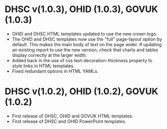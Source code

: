 # DHSC v(1.0.3), OHID (1.0.3), GOVUK (1.0.3)
* OHID and DHSC HTML templates updated to use the new crown logo.
* The OHID and DHSC templates now use the "full" page-layout option by default. This makes the main body of text on the page wider. If updating an existing report to use the new version, check that charts and tables display correctly at the larger width.
* Added back in the use of css text-decoration-thickness property to style links in HTML templates. 
* Fixed redundant options in HTML YAMLs.

# DHSC v(1.0.2), OHID (1.0.2), GOVUK (1.0.2)
* First release of DHSC, OHID and GOVUK HTML templates.
* First release of DHSC and OHID PowerPoint templates.
